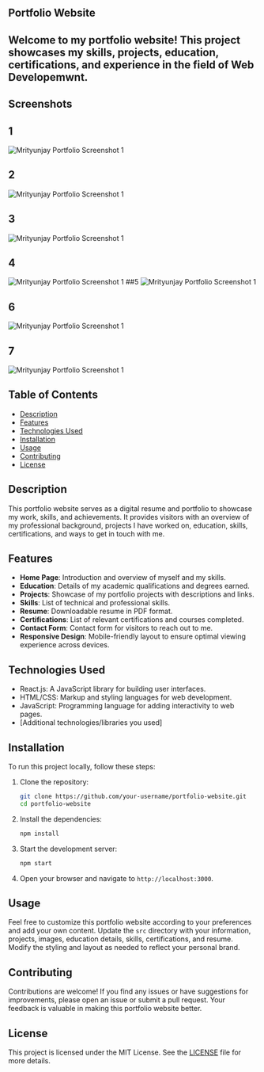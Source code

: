 ## Portfolio Website

## Welcome to my portfolio website! This project showcases my skills, projects, education, certifications, and experience in the field of Web Developemwnt.
## Screenshots

## 1
![Mrityunjay Portfolio Screenshot 1](src/assets/screenshots/image%20(1).png)
## 2
![Mrityunjay Portfolio Screenshot 1](src/assets/screenshots/image%20(7).png)
## 3
![Mrityunjay Portfolio Screenshot 1](src/assets/screenshots/image%20(6).png)
## 4
![Mrityunjay Portfolio Screenshot 1](src/assets/screenshots/image%20(5).png)
##5
![Mrityunjay Portfolio Screenshot 1](src/assets/screenshots/image%20(4).png)
## 6
![Mrityunjay Portfolio Screenshot 1](src/assets/screenshots/image%20(3).png)
## 7
![Mrityunjay Portfolio Screenshot 1](src/assets/screenshots/image%20(2).png)


## Table of Contents

- [Description](#description)
- [Features](#features)
- [Technologies Used](#technologies-used)
- [Installation](#installation)
- [Usage](#usage)
- [Contributing](#contributing)
- [License](#license)

## Description

This portfolio website serves as a digital resume and portfolio to showcase my work, skills, and achievements. It provides visitors with an overview of my professional background, projects I have worked on, education, skills, certifications, and ways to get in touch with me.

## Features

- **Home Page**: Introduction and overview of myself and my skills.
- **Education**: Details of my academic qualifications and degrees earned.
- **Projects**: Showcase of my portfolio projects with descriptions and links.
- **Skills**: List of technical and professional skills.
- **Resume**: Downloadable resume in PDF format.
- **Certifications**: List of relevant certifications and courses completed.
- **Contact Form**: Contact form for visitors to reach out to me.
- **Responsive Design**: Mobile-friendly layout to ensure optimal viewing experience across devices.

## Technologies Used

- React.js: A JavaScript library for building user interfaces.
- HTML/CSS: Markup and styling languages for web development.
- JavaScript: Programming language for adding interactivity to web pages.
- [Additional technologies/libraries you used]

## Installation

To run this project locally, follow these steps:

1. Clone the repository:
    ```bash
    git clone https://github.com/your-username/portfolio-website.git
    cd portfolio-website
    ```

2. Install the dependencies:
    ```bash
    npm install
    ```

3. Start the development server:
    ```bash
    npm start
    ```

4. Open your browser and navigate to `http://localhost:3000`.

## Usage

Feel free to customize this portfolio website according to your preferences and add your own content. Update the `src` directory with your information, projects, images, education details, skills, certifications, and resume. Modify the styling and layout as needed to reflect your personal brand.

## Contributing

Contributions are welcome! If you find any issues or have suggestions for improvements, please open an issue or submit a pull request. Your feedback is valuable in making this portfolio website better.

## License

This project is licensed under the MIT License. See the [LICENSE](LICENSE) file for more details.
